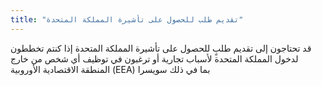 ```yaml
---
title: "تقديم طلب للحصول على تأشيرة المملكة المتحدة"
---
```

قد تحتاجون إلى تقديم طلبٍ للحصول على تأشيرة المملكة المتحدة إذا كنتم تخططون لدخول المملكة المتحدة لأسباب تجارية أو ترغبون في توظيف أي شخص من خارج المنطقة الاقتصادية الأوروبية (EEA) بما في ذلك سويسرا
